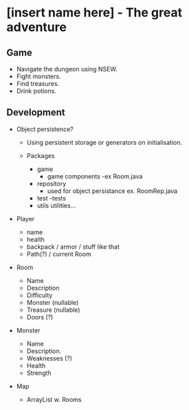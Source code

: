 # [insert name here] - The great adventure

## Game
- Navigate the dungeon using NSEW.
- Fight monsters.
- Find treasures.
- Drink potions.

## Development

- Object persistence?
    - Using persistent storage or generators on initialisation.


  - Packages
    - game
        - game components
        -ex Room.java
    - repository
        - used for object persistance ex. RoomRep.java
    - test
        -tests
    - utils utilities...

- Player
    - name
    - health
    - backpack / armor / stuff like that
    - Path(?) / current Room

- Room
    - Name
    - Description
    - Difficulty
    - Monster (nullable)
    - Treasure (nullable)
    - Doors (?)

- Monster
    - Name
    - Description.
    - Weaknesses (?)
    - Health
    - Strength
- Map
    - ArrayList w. Rooms

